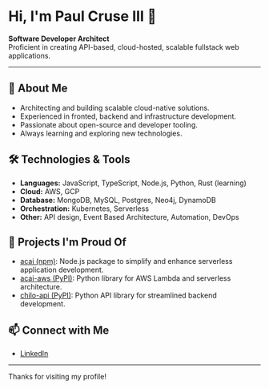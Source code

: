 # Hi, I'm Paul Cruse III 👋

**Software Developer Architect**  
Proficient in creating API-based, cloud-hosted, scalable fullstack web applications.

---

## 🚀 About Me

- Architecting and building scalable cloud-native solutions.
- Experienced in fronted, backend and infrastructure development.
- Passionate about open-source and developer tooling.
- Always learning and exploring new technologies.

## 🛠️ Technologies & Tools

- **Languages:** JavaScript, TypeScript, Node.js, Python, Rust (learning)
- **Cloud:** AWS, GCP
- **Database:** MongoDB, MySQL, Postgres, Neo4j, DynamoDB
- **Orchestration:** Kubernetes, Serverless
- **Other:** API design, Event Based Architecture, Automation, DevOps

## 🌟 Projects I'm Proud Of

- [acai (npm)](https://www.npmjs.com/package/acai): Node.js package to simplify and enhance serverless application development.
- [acai-aws (PyPI)](https://pypi.org/project/acai-aws/): Python library for AWS Lambda and serverless architecture.
- [chilo-api (PyPI)](https://pypi.org/project/chilo-api/): Python API library for streamlined backend development.

## 📫 Connect with Me

- [LinkedIn](https://www.linkedin.com/in/paulcruse3/)

---

Thanks for visiting my profile!
